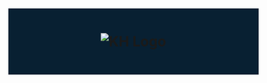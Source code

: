 <header style="background-color:#082032 !important">
  <h1 style="border:0 !important;padding:50px !important;">
    <a href="https://kiheum.netlify.app" style="display:flex !important;justify-content:center !important;text-decoration:none !important;outline:none !important" target="_blank">
      <img src="https://kiheum.netlify.app/assets/logo.png" alt="KH Logo" />
    </a>
  </h1>
</header>
